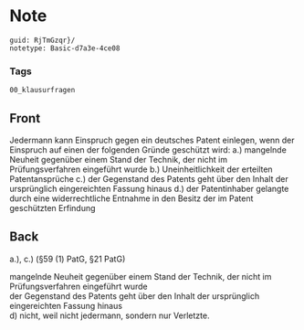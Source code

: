 # Note
```
guid: RjTmGzqr}/
notetype: Basic-d7a3e-4ce08
```

### Tags
```
00_klausurfragen
```

## Front
Jedermann kann Einspruch gegen ein deutsches Patent einlegen, wenn der Einspruch auf einen der folgenden Gründe geschützt wird:
a.) mangelnde Neuheit gegenüber einem Stand der Technik, der nicht im Prüfungsverfahren eingeführt wurde
b.) Uneinheitlichkeit der erteilten Patentansprüche
c.) der Gegenstand des Patents geht über den Inhalt der ursprünglich eingereichten Fassung hinaus
d.) der Patentinhaber gelangte durch eine widerrechtliche Entnahme in den Besitz der im Patent geschützten Erfindung

## Back
a.), c.) (§59 (1) PatG, §21 PatG)
<div>
  mangelnde Neuheit gegenüber einem Stand der Technik, der nicht im
  Prüfungsverfahren eingeführt wurde
</div>
<div>
  der Gegenstand des Patents geht über den Inhalt der ursprünglich
  eingereichten Fassung hinaus
</div>
<div>
  d) nicht, weil nicht jedermann, sondern nur Verletzte.
</div>
